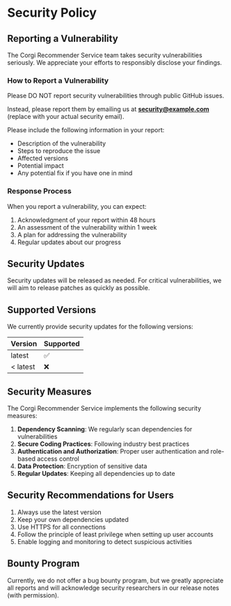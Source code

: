 # Security Policy

## Reporting a Vulnerability

The Corgi Recommender Service team takes security vulnerabilities seriously. We appreciate your efforts to responsibly disclose your findings.

### How to Report a Vulnerability

Please DO NOT report security vulnerabilities through public GitHub issues.

Instead, please report them by emailing us at **security@example.com** (replace with your actual security email).

Please include the following information in your report:

- Description of the vulnerability
- Steps to reproduce the issue
- Affected versions
- Potential impact
- Any potential fix if you have one in mind

### Response Process

When you report a vulnerability, you can expect:

1. Acknowledgment of your report within 48 hours
2. An assessment of the vulnerability within 1 week
3. A plan for addressing the vulnerability
4. Regular updates about our progress

## Security Updates

Security updates will be released as needed. For critical vulnerabilities, we will aim to release patches as quickly as possible.

## Supported Versions

We currently provide security updates for the following versions:

| Version | Supported          |
| ------- | ------------------ |
| latest  | :white_check_mark: |
| < latest | :x:                |

## Security Measures

The Corgi Recommender Service implements the following security measures:

1. **Dependency Scanning**: We regularly scan dependencies for vulnerabilities
2. **Secure Coding Practices**: Following industry best practices
3. **Authentication and Authorization**: Proper user authentication and role-based access control
4. **Data Protection**: Encryption of sensitive data
5. **Regular Updates**: Keeping all dependencies up to date

## Security Recommendations for Users

1. Always use the latest version
2. Keep your own dependencies updated
3. Use HTTPS for all connections
4. Follow the principle of least privilege when setting up user accounts
5. Enable logging and monitoring to detect suspicious activities

## Bounty Program

Currently, we do not offer a bug bounty program, but we greatly appreciate all reports and will acknowledge security researchers in our release notes (with permission).